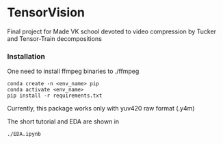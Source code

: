 # TensorVision
Final project for Made VK school devoted to video compression 
by Tucker and Tensor-Train decompositions

### Installation
One need to install ffmpeg binaries to ./ffmpeg
~~~
conda create -n <env_name> pip
conda activate <env_name>
pip install -r requirements.txt
~~~

Currently, this package works only with yuv420 raw format (.y4m)



The short tutorial and EDA are shown in 
~~~
./EDA.ipynb
~~~ 

